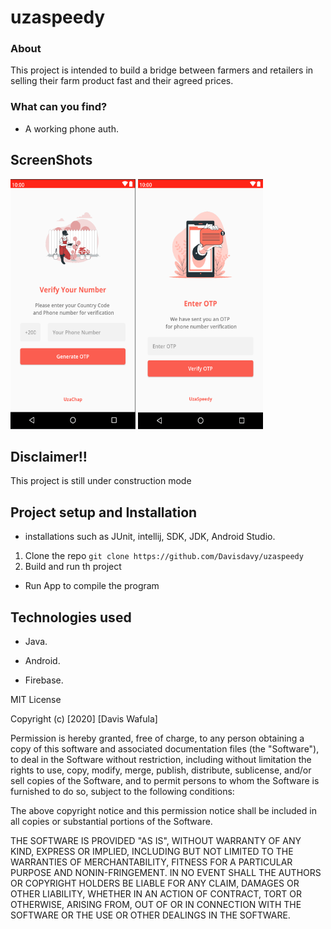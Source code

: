 # uzaspeedy
### About
 This project is intended to build a bridge between farmers and retailers in selling their farm product fast and their agreed prices.

### What can you find?
 - A working phone auth.

## ScreenShots
<img src="./app/src/main/res/drawable/login.png" width="200" height="400">                             <img src="./app/src/main/res/drawable/otp.png" width="200" height="400">

## Disclaimer!!
This project is still under construction mode

## Project setup and Installation
* installations such as JUnit, intellij, SDK, JDK, Android Studio.

1. Clone the repo `git clone https://github.com/Davisdavy/uzaspeedy`
2. Build and run th project

* Run App to compile the program

## Technologies used
* Java.

* Android.

* Firebase.

MIT License

Copyright (c) [2020] [Davis Wafula]

Permission is hereby granted, free of charge, to any person obtaining a copy
of this software and associated documentation files (the "Software"), to deal
in the Software without restriction, including without limitation the rights
to use, copy, modify, merge, publish, distribute, sublicense, and/or sell
copies of the Software, and to permit persons to whom the Software is
furnished to do so, subject to the following conditions:

The above copyright notice and this permission notice shall be included in all
copies or substantial portions of the Software.

THE SOFTWARE IS PROVIDED "AS IS", WITHOUT WARRANTY OF ANY KIND, EXPRESS OR
IMPLIED, INCLUDING BUT NOT LIMITED TO THE WARRANTIES OF MERCHANTABILITY,
FITNESS FOR A PARTICULAR PURPOSE AND NONIN-FRINGEMENT. IN NO EVENT SHALL THE
AUTHORS OR COPYRIGHT HOLDERS BE LIABLE FOR ANY CLAIM, DAMAGES OR OTHER
LIABILITY, WHETHER IN AN ACTION OF CONTRACT, TORT OR OTHERWISE, ARISING FROM,
OUT OF OR IN CONNECTION WITH THE SOFTWARE OR THE USE OR OTHER DEALINGS IN THE
SOFTWARE.
